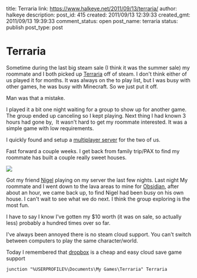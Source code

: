 title: Terraria
link: https://www.halkeye.net/2011/09/13/terraria/
author: halkeye
description: 
post_id: 415
created: 2011/09/13 12:39:33
created_gmt: 2011/09/13 19:39:33
comment_status: open
post_name: terraria
status: publish
post_type: post

# Terraria

Sometime during the last big steam sale (I think it was the summer sale) my roommate and I both picked up [Terraria](http://store.steampowered.com/app/105600/?snr=1_4_4__13) off of steam. I don't think either of us played it for months. It was always on the to play list, but I was busy with other games, he was busy with Minecraft. So we just put it off.

Man was that a mistake.

I played it a bit one night waiting for a group to show up for another game. The group ended up canceling so I kept playing. Next thing I had known 3 hours had gone by,  It wasn't hard to get my roommate interested. It was a simple game with low requirements.

I quickly found and setup a [multiplayer server](http://www.tdsm.org/) for the two of us.

Fast forward a couple weeks. I get back from family trip/PAX to find my roommate has built a couple really sweet houses.

![](http://www.halkeye.net/files/2011/09/Screenshot-Terraria-RoomatesHouse-150x150.png)

Got my friend [Nigel](http://www.forgreatjustice.ca/) playing on my server the last few nights. Last night My roommate and I went down to the lava areas to mine for [Obsidian](http://terraria.wikia.com/wiki/Obsidian), after about an hour, we came back up, to find Nigel had been busy on his own house. I can't wait to see what we do next. I think the group exploring is the most fun.

I have to say I know I've gotten my $10 worth (it was on sale, so actually less) probably a hundred times over so far.

I've always been annoyed there is no steam cloud support. You can't switch between computers to play the same character/world.

Today I remembered that [dropbox](http://db.tt/CfzMzrE) is a cheap and easy cloud save game support
    
    
    junction "%USERPROFILE%\Documents\My Games\Terraria" Terraria